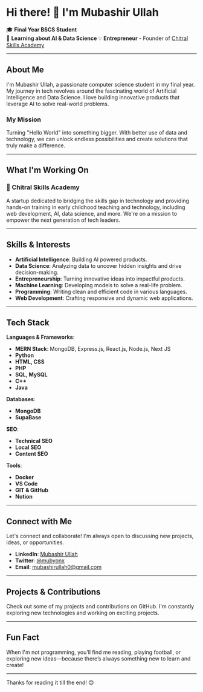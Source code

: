 # Hi there! 👋 I'm Mubashir Ullah

🎓 **Final Year BSCS Student**  
🚀 **Learning about AI & Data Science**
💡 **Entrepreneur** - Founder of [Chitral Skills Academy](#)

---

## About Me

I'm Mubashir Ullah, a passionate computer science student in my final year. My journey in tech revolves around the fascinating world of Artificial Intelligence and Data Science. I love building innovative products that leverage AI to solve real-world problems.

### My Mission

Turning "Hello World" into something bigger. With better use of data and technology, we can unlock endless possibilities and create solutions that truly make a difference.

---

## What I'm Working On

### 🚀 Chitral Skills Academy
A startup dedicated to bridging the skills gap in technology and providing hands-on training in early childhood teaching and technology, including web development, AI, data science, and more. We're on a mission to empower the next generation of tech leaders.

---

## Skills & Interests

- **Artificial Intelligence**: Building AI powered products.
- **Data Science**: Analyzing data to uncover hidden insights and drive decision-making.
- **Entrepreneurship**: Turning innovative ideas into impactful products.
- **Machine Learning**: Developing models to solve a real-life problem.
- **Programming**: Writing clean and efficient code in various languages.
- **Web Development**: Crafting responsive and dynamic web applications.

---

## Tech Stack

**Languages & Frameworks**:
- **MERN Stack**: MongoDB, Express.js, React.js, Node.js, Next JS
- **Python**
- **HTML, CSS**
- **PHP**
- **SQL, MySQL**
- **C++**
- **Java**

**Databases**:
- **MongoDB**
- **SupaBase**

**SEO**:
- **Technical SEO**
- **Local SEO**
- **Content SEO**

**Tools**:
- **Docker**
- **VS Code**
- **GIT & GitHub**
- **Notion**


---

## Connect with Me

Let's connect and collaborate! I'm always open to discussing new projects, ideas, or opportunities.

- **LinkedIn**: [Mubashir Ullah](https://www.linkedin.com/in/mubashir-ullah/)
- **Twitter**: [@mubyonx](https://www.x.com/in/mubyonx/)
- **Email**: mubashirullah0@gmail.com

---

## Projects & Contributions

Check out some of my projects and contributions on GitHub. I'm constantly exploring new technologies and working on exciting projects.

---

## Fun Fact

When I'm not programming, you’ll find me reading, playing football, or exploring new ideas—because there’s always something new to learn and create!

---

Thanks for reading it till the end! 😊
